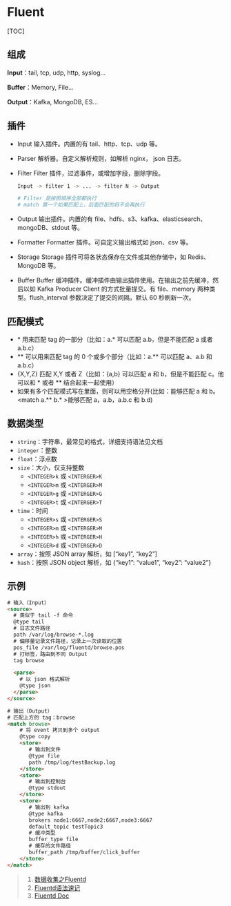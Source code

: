 # Fluent

[TOC]

## 组成

**Input**：tail, tcp, udp, http, syslog…

**Buffer**：Memory, File…

**Output**：Kafka, MongoDB, ES…

## 插件

- Input
  输入插件。内置的有 tail、http、tcp、udp 等。

- Parser
  解析器。自定义解析规则，如解析 nginx， json 日志。

- Filter
  Filter 插件，过滤事件，或增加字段，删除字段。

  ```bash
  Input -> filter 1 -> ... -> filter N -> Output

  # Filter 是按照顺序全部都执行
  # match 第一个如果匹配上，后面匹配的将不会再执行
  ```

- Output
  输出插件。内置的有 file、hdfs、s3、kafka、elasticsearch、mongoDB、stdout 等。

- Formatter
  Formatter 插件。可自定义输出格式如 json、csv 等。

- Storage
  Storage 插件可将各状态保存在文件或其他存储中，如 Redis、MongoDB 等。

- Buffer
  Buffer 缓冲插件。缓冲插件由输出插件使用。在输出之前先缓冲，然后以如 Kafka Producer Client 的方式批量提交。有 file、memory 两种类型。flush_interval 参数决定了提交的间隔，默认 60 秒刷新一次。

## 匹配模式

- \* 用来匹配 tag 的一部分（比如：a.\* 可以匹配 a.b，但是不能匹配 a 或者 a.b.c）
- \*\* 可以用来匹配 tag 的 0 个或多个部分（比如：a.\*\* 可以匹配 a、a.b 和 a.b.c）
- {X,Y,Z} 匹配 X,Y 或者 Z（比如：{a,b} 可以匹配 a 和 b，但是不能匹配 c。他可以和 \* 或者 \*\* 结合起来一起使用）
- 如果有多个匹配模式写在里面，则可以用空格分开(比如：能够匹配 a 和 b。\<match a.\*\* b.\* >能够匹配 a，a.b，a.b.c 和 b.d)

## 数据类型

- `string`：字符串，最常见的格式，详细支持语法见文档
- `integer`：整数
- `float`：浮点数
- `size`：大小，仅支持整数
  - `<INTEGER>k` 或 `<INTERGER>K`
  - `<INTEGER>m` 或 `<INTERGER>M`
  - `<INTEGER>g` 或 `<INTERGER>G`
  - `<INTEGER>t` 或 `<INTERGER>T`
- `time`：时间
  - `<INTEGER>s` 或 `<INTERGER>S`
  - `<INTEGER>m` 或 `<INTERGER>M`
  - `<INTEGER>h` 或 `<INTERGER>H`
  - `<INTEGER>d` 或 `<INTERGER>D`
- `array`：按照 JSON array 解析，如 [“key1”, “key2”]
- `hash`：按照 JSON object 解析，如 {“key1”: “value1”, “key2”: “value2”}

## 示例

```html
# 输入（Input）
<source>
  # 类似于 tail -f 命令
  @type tail
  # 日志文件路径
  path /var/log/browse-*.log
  # 偏移量记录文件路径，记录上一次读取的位置
  pos_file /var/log/fluentd/browse.pos
  # 打标签，路由到不同 Output
  tag browse

  <parse>
    # 以 json 格式解析
    @type json
  </parse>
</source>

# 输出（Output）
# 匹配上方的 tag：browse
<match browse>
    # 将 event 拷贝到多个 output
    @type copy
    <store>
       # 输出到文件
       @type file
       path /tmp/log/testBackup.log
    </store>
    <store>
       # 输出到控制台
       @type stdout
    </store>
    <store>
       # 输出到 kafka
       @type kafka
       brokers node1:6667,node2:6667,node3:6667
       default_topic testTopic3
       # 缓冲类型
       buffer_type file
       # 缓存的文件路径
       buffer_path /tmp/buffer/click_buffer
    </store>
</match>
```

> 1. [数据收集之Fluentd](https://blog.csdn.net/wangpei1949/article/details/81841431)
> 2. [Fluentd语法速记](https://blog.csdn.net/luanpeng825485697/article/details/83339985)
> 3. [Fluentd Doc](https://docs.fluentd.org/)
